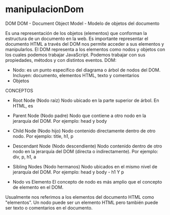 # manipulacionDom

DOM
DOM - Document Object Model - Modelo de objetos del documento

Es una representación de los objetos (elementos) que conforman la estructura de un documento en la web.
Es importante representar el documento HTML a través del DOM nos permite acceder a sus elementos y manipularlos.
El DOM representa a los elementos como nodos y objetos con los cuales podemos trabajar JavaScript.
Podemos trabajar con sus propiedades, métodos y con distintos eventos.
DOM:
- Nodo: es un punto específico del diagrama o árbol de nodos del DOM.
         Incluyen: documento, elementos HTML, texto y comentarios
- Objetos


CONCEPTOS
- Root Node (Nodo raíz)
Nodo ubicado en la parte superior de árbol. En HTML, es <html>

- Parent Node (Nodo padre)
Nodo que contiene a otro nodo en la jerarquía del DOM. Por ejemplo: head y body

- Child Node (Nodo hijo)
Nodo contenido directamente dentro de otro nodo. Por ejemplo: title, h1, p

- Descendant Node (Nodo descendiente)
Nodo contenido dentro de otro nodo en la jerarquía del DOM (directa o indirectamente). Por ejemplo: div, p, h1, a

- Sibling Nodes (Nodo hermanos)
Nodo ubicados en el mismo nivel de jerarquía del DOM. Por ejemplo: head y body - h1 Y p

- Nodo vs Elemento
El concepto de nodo es más amplio que el concepto de elemento en el DOM.

Usualmente nos referimos a los elementos del documento HTML como "elementos".
Un nodo puede ser un elemento HTML pero también puede ser texto o comentarios en el documento.
